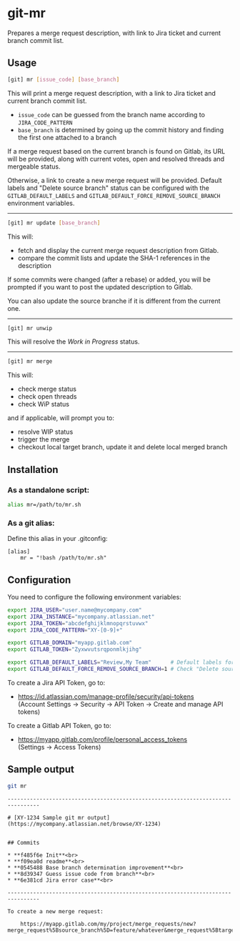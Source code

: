 # git-mr

Prepares a merge request description, with link to Jira ticket and current branch commit list.

## Usage

```bash
[git] mr [issue_code] [base_branch]
```

This will print a merge request description, with a link to Jira ticket and current branch commit list.
* `issue_code` can be guessed from the branch name according to `JIRA_CODE_PATTERN` 
* `base_branch` is determined by going up the commit history and finding the first one attached to a branch 

If a merge request based on the current branch is found on Gitlab, its URL will be provided, along with current votes, open and resolved threads and mergeable status.

Otherwise, a link to create a new merge request will be provided. Default labels and "Delete source branch" status 
can be configured with the `GITLAB_DEFAULT_LABELS` and `GITLAB_DEFAULT_FORCE_REMOVE_SOURCE_BRANCH` environment variables.

----------------------------------------------------------------

```bash
[git] mr update [base_branch]
```

This will:
* fetch and display the current merge request description from Gitlab.
* compare the commit lists and update the SHA-1 references in the description

If some commits were changed (after a rebase) or added, you will be prompted if you want to post the updated description to Gitlab.

You can also update the source branche if it is different from the current one.  

----------------------------------------------------------------

```bash
[git] mr unwip
```

This will resolve the _Work in Progress_ status.

----------------------------------------------------------------

```bash
[git] mr merge
```

This will:
* check merge status
* check open threads
* check WiP status

and if applicable, will prompt you to:
* resolve WIP status
* trigger the merge
* checkout local target branch, update it and delete local merged branch


## Installation

### As a standalone script:

```bash
alias mr=/path/to/mr.sh
```

### As a git alias:

Define this alias in your .gitconfig:
```
[alias]
	mr = "!bash /path/to/mr.sh"
```

## Configuration

You need to configure the following environment variables:
```bash
export JIRA_USER="user.name@mycompany.com"
export JIRA_INSTANCE="mycompany.atlassian.net"
export JIRA_TOKEN="abcdefghijklmnopqrstuvwx"
export JIRA_CODE_PATTERN="XY-[0-9]+"

export GITLAB_DOMAIN="myapp.gitlab.com"
export GITLAB_TOKEN="Zyxwvutsrqponmlkjihg"

export GITLAB_DEFAULT_LABELS="Review,My Team"      # Default labels for new merge requests
export GITLAB_DEFAULT_FORCE_REMOVE_SOURCE_BRANCH=1 # Check "Delete source branch" by default
```

To create a Jira API Token, go to:
* https://id.atlassian.com/manage-profile/security/api-tokens<br>
  (Account Settings -> Security -> API Token -> Create and manage API tokens)
  
To create a Gitlab API Token, go to:
* https://myapp.gitlab.com/profile/personal_access_tokens<br>
  (Settings -> Access Tokens)

## Sample output

```bash
git mr
```
```
--------------------------------------------------------------------------------

# [XY-1234 Sample git mr output](https://mycompany.atlassian.net/browse/XY-1234)


## Commits

* **f485f6e Init**<br>
* **f09ea0d readme**<br>
* **0545488 Base branch determination improvement**<br>
* **8d39347 Guess issue code from branch**<br>
* **6e381cd Jira error case**<br>

--------------------------------------------------------------------------------

To create a new merge request:

    https://myapp.gitlab.com/my/project/merge_requests/new?merge_request%5Bsource_branch%5D=feature/whatever&merge_request%5Btarget_branch%5D=develop

```
